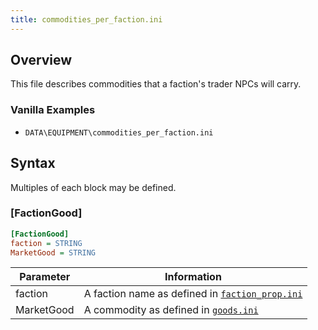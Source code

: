 ```yaml
---
title: commodities_per_faction.ini
---
```


## Overview

This file describes commodities that a faction's trader NPCs will carry.

### Vanilla Examples

* `DATA\EQUIPMENT\commodities_per_faction.ini`

## Syntax

Multiples of each block may be defined.

### [FactionGood]

```ini
[FactionGood]
faction = STRING
MarketGood = STRING
```

| Parameter  | Information                                                                        |
| ---------- | ---------------------------------------------------------------------------------- |
| faction    | A faction name as defined in [`faction_prop.ini`](../missions/faction_prop.ini.md) |
| MarketGood | A commodity as defined in [`goods.ini`](../../../typed-inis/goods.md)              |